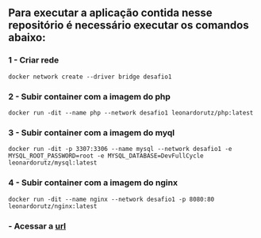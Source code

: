 ## Para executar a aplicação contida nesse repositório é necessário executar os comandos abaixo:

### 1 - Criar rede
```
docker network create --driver bridge desafio1
```

### 2 - Subir container com a imagem do php
```
docker run -dit --name php --network desafio1 leonardorutz/php:latest
```

### 3 - Subir container com a imagem do myql
```
docker run -dit -p 3307:3306 --name mysql --network desafio1 -e MYSQL_ROOT_PASSWORD=root -e MYSQL_DATABASE=DevFullCycle leonardorutz/mysql:latest
```

### 4 - Subir container com a imagem do nginx
```
docker run -dit --name nginx --network desafio1 -p 8080:80 leonardorutz/nginx:latest
```

### - Acessar a [url](http://localhost:8080)


